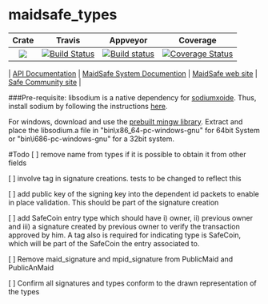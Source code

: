 # maidsafe_types

|Crate|Travis|Appveyor|Coverage|
|:------:|:-------:|:-------:|:-------:|
|[![](http://meritbadge.herokuapp.com/maidsafe_types)](https://crates.io/crates/maidsafe_types)|[![Build Status](https://travis-ci.org/maidsafe/maidsafe_types.svg?branch=master)](https://travis-ci.org/maidsafe/maidsafe_types)|[![Build status](https://ci.appveyor.com/api/projects/status/bxjlrqhqdg3dc5y8/branch/master?svg=true)](https://ci.appveyor.com/project/dirvine/maidsafe-types-pgsk8/branch/master)|[![Coverage Status](https://coveralls.io/repos/maidsafe/maidsafe_types/badge.svg)](https://coveralls.io/r/maidsafe/maidsafe_types)|

| [ API Documentation](http://maidsafe.github.io/maidsafe_types/) | [MaidSafe System Documention](http://systemdocs.maidsafe.net/) | [MaidSafe web site](http://www.maidsafe.net) | [Safe Community site](https://forum.safenetwork.io) |


###Pre-requisite:
libsodium is a native dependency for [sodiumxoide](https://github.com/dnaq/sodiumoxide). Thus, install sodium by following the instructions [here](http://doc.libsodium.org/installation/README.html).

For windows, download and use the [prebuilt mingw library](https://download.libsodium.org/libsodium/releases/libsodium-1.0.2-mingw.tar.gz).
Extract and place the libsodium.a file in "bin\x86_64-pc-windows-gnu" for 64bit System or "bin\i686-pc-windows-gnu" for a 32bit system.

#Todo
[ ] remove name from types if it is possible to obtain it from other fields

[ ] involve tag in signature creations. tests to be changed to reflect this

[ ] add public key of the signing key into the dependent id packets to enable in place validation. This should be part of the signature creation

[ ] add SafeCoin entry type which should have i) owner, ii) previous owner and iii) a signature created by previous owner to verify the transaction approved by him. A tag also is required for indicating type is SafeCoin, which will be part of the SafeCoin the entry associated to.

[ ] Remove maid_signature and mpid_signature from PublicMaid and PublicAnMaid

[ ] Confirm all signatures and types conform to the drawn representation of the types
